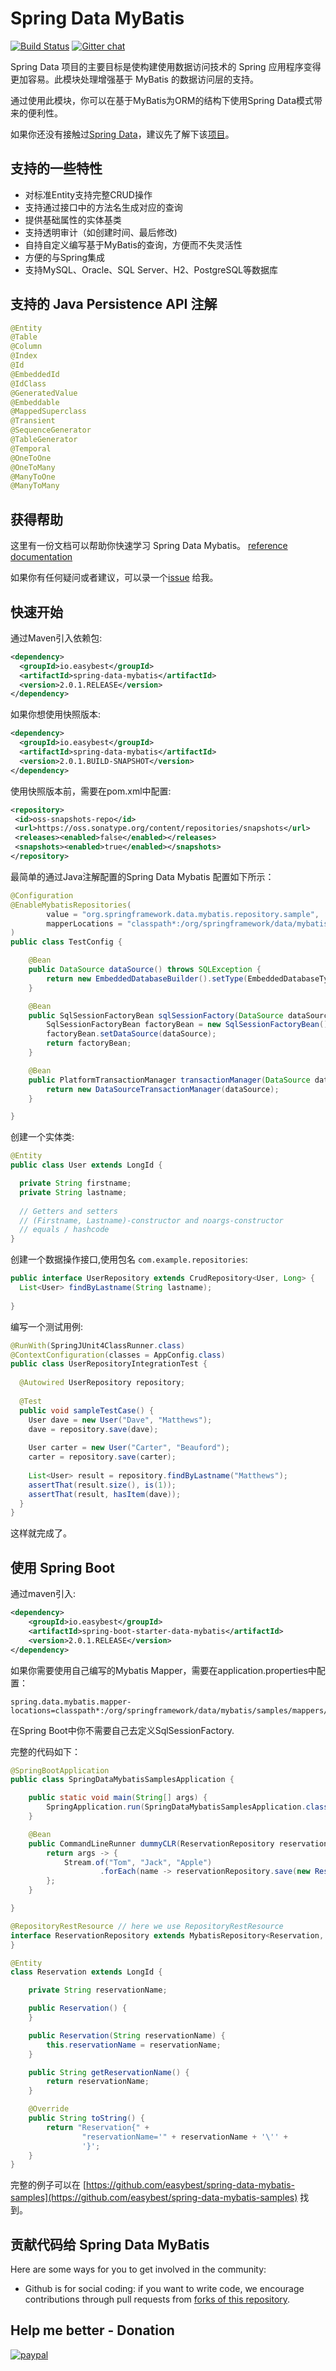 # Spring Data MyBatis 
[![Build Status](https://travis-ci.org/easybest/spring-data-mybatis.svg?branch=master)](https://travis-ci.org/easybest/spring-data-mybatis)   [![Gitter chat](https://badges.gitter.im/gitterHQ/gitter.png)](https://gitter.im/spring-data-mybatis)


Spring Data 项目的主要目标是使构建使用数据访问技术的 Spring 应用程序变得更加容易。此模块处理增强基于 MyBatis 的数据访问层的支持。

通过使用此模块，你可以在基于MyBatis为ORM的结构下使用Spring Data模式带来的便利性。

如果你还没有接触过[Spring Data](https://projects.spring.io/spring-data/)，建议先了解下该[项目](https://projects.spring.io/spring-data/)。


## 支持的一些特性 ##

* 对标准Entity支持完整CRUD操作
* 支持通过接口中的方法名生成对应的查询
* 提供基础属性的实体基类
* 支持透明审计（如创建时间、最后修改)
* 自持自定义编写基于MyBatis的查询，方便而不失灵活性
* 方便的与Spring集成
* 支持MySQL、Oracle、SQL Server、H2、PostgreSQL等数据库

## 支持的 Java Persistence API 注解
```java
@Entity
@Table
@Column
@Index
@Id
@EmbeddedId
@IdClass
@GeneratedValue
@Embeddable
@MappedSuperclass
@Transient
@SequenceGenerator
@TableGenerator
@Temporal
@OneToOne
@OneToMany
@ManyToOne
@ManyToMany
```


## 获得帮助 ##

这里有一份文档可以帮助你快速学习 Spring Data Mybatis。 [reference documentation](https://easybest.github.io/spring-data-mybatis/)  

如果你有任何疑问或者建议，可以录一个[issue](https://github.com/easybest/spring-data-mybatis/issues) 给我。

## 快速开始 ##

通过Maven引入依赖包:

```xml
<dependency>
  <groupId>io.easybest</groupId>
  <artifactId>spring-data-mybatis</artifactId>
  <version>2.0.1.RELEASE</version>
</dependency>
```

如果你想使用快照版本:
```xml
<dependency>
  <groupId>io.easybest</groupId>
  <artifactId>spring-data-mybatis</artifactId>
  <version>2.0.1.BUILD-SNAPSHOT</version>
</dependency>
```
使用快照版本前，需要在pom.xml中配置:

```xml
<repository>
 <id>oss-snapshots-repo</id>
 <url>https://oss.sonatype.org/content/repositories/snapshots</url>
 <releases><enabled>false</enabled></releases>
 <snapshots><enabled>true</enabled></snapshots>
</repository>
```


最简单的通过Java注解配置的Spring Data Mybatis 配置如下所示：
```java
@Configuration
@EnableMybatisRepositories(
        value = "org.springframework.data.mybatis.repository.sample",
        mapperLocations = "classpath*:/org/springframework/data/mybatis/repository/sample/mappers/*Mapper.xml"
)
public class TestConfig {

    @Bean
    public DataSource dataSource() throws SQLException {
        return new EmbeddedDatabaseBuilder().setType(EmbeddedDatabaseType.H2).addScript("classpath:/test-init.sql").build();
    }

    @Bean
    public SqlSessionFactoryBean sqlSessionFactory(DataSource dataSource) {
        SqlSessionFactoryBean factoryBean = new SqlSessionFactoryBean();
        factoryBean.setDataSource(dataSource);
        return factoryBean;
    }

    @Bean
    public PlatformTransactionManager transactionManager(DataSource dataSource) {
        return new DataSourceTransactionManager(dataSource);
    }

}

```

创建一个实体类:

```java
@Entity
public class User extends LongId {

  private String firstname;
  private String lastname;
       
  // Getters and setters
  // (Firstname, Lastname)-constructor and noargs-constructor
  // equals / hashcode
}

```

创建一个数据操作接口,使用包名 `com.example.repositories`:

```java
public interface UserRepository extends CrudRepository<User, Long> {
  List<User> findByLastname(String lastname);  
  
}

```

编写一个测试用例:

```java
@RunWith(SpringJUnit4ClassRunner.class)
@ContextConfiguration(classes = AppConfig.class)
public class UserRepositoryIntegrationTest {
     
  @Autowired UserRepository repository;
     
  @Test
  public void sampleTestCase() {
    User dave = new User("Dave", "Matthews");
    dave = repository.save(dave);
         
    User carter = new User("Carter", "Beauford");
    carter = repository.save(carter);
         
    List<User> result = repository.findByLastname("Matthews");
    assertThat(result.size(), is(1));
    assertThat(result, hasItem(dave));
  }
}

```

这样就完成了。


## 使用 Spring Boot

通过maven引入:
   
   ```xml
   <dependency>
       <groupId>io.easybest</groupId>
       <artifactId>spring-boot-starter-data-mybatis</artifactId>
       <version>2.0.1.RELEASE</version>
   </dependency>
   ```


如果你需要使用自己编写的Mybatis Mapper，需要在application.properties中配置：
```
spring.data.mybatis.mapper-locations=classpath*:/org/springframework/data/mybatis/samples/mappers/*Mapper.xml
```

在Spring Boot中你不需要自己去定义SqlSessionFactory.

完整的代码如下：

```java
@SpringBootApplication
public class SpringDataMybatisSamplesApplication {

    public static void main(String[] args) {
        SpringApplication.run(SpringDataMybatisSamplesApplication.class, args);
    }

    @Bean
    public CommandLineRunner dummyCLR(ReservationRepository reservationRepository) {
        return args -> {
            Stream.of("Tom", "Jack", "Apple")
                    .forEach(name -> reservationRepository.save(new Reservation(name)));
        };
    }

}

@RepositoryRestResource // here we use RepositoryRestResource
interface ReservationRepository extends MybatisRepository<Reservation, Long> {
}

@Entity
class Reservation extends LongId {

    private String reservationName;

    public Reservation() {
    }

    public Reservation(String reservationName) {
        this.reservationName = reservationName;
    }

    public String getReservationName() {
        return reservationName;
    }

    @Override
    public String toString() {
        return "Reservation{" +
                "reservationName='" + reservationName + '\'' +
                '}';
    }
}
```

完整的例子可以在  [https://github.com/easybest/spring-data-mybatis-samples](https://github.com/easybest/spring-data-mybatis-samples) 找到。


## 贡献代码给 Spring Data MyBatis ##

Here are some ways for you to get involved in the community:

* Github is for social coding: if you want to write code, we encourage contributions through pull requests from [forks of this repository](https://help.github.com/forking/). 

## Help me better - Donation
[![paypal](https://www.paypal.com/en_US/i/btn/x-click-butcc-donate.gif)](https://www.paypal.com/cgi-bin/webscr?cmd=_s-xclick&hosted_button_id=W7PLNCBK5K8JS)

